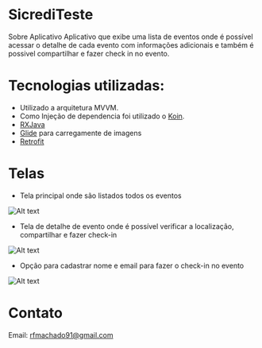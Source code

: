 # SicrediTeste
Sobre Aplicativo
Aplicativo que exibe uma lista de eventos onde é possível acessar o detalhe de cada evento com informações adicionais e também é possivel compartilhar
e fazer check in no evento.

# Tecnologias utilizadas:
* Utilizado a arquitetura MVVM.
* Como Injeção de dependencia foi utilizado o [Koin](https://github.com/InsertKoinIO/koin).
* [RXJava](https://github.com/ReactiveX/RxJava)
* [Glide](https://github.com/bumptech/glide) para carregamente de imagens
* [Retrofit](https://square.github.io/retrofit/)

# Telas

* Tela principal onde são listados todos os eventos

![Alt text](https://github.com/RFMachado/SicrediTeste/blob/master/app/src/main/res/raw/home.png)


* Tela de detalhe de evento onde é possível verificar a localização, compartilhar e fazer check-in 

![Alt text](https://github.com/RFMachado/SicrediTeste/blob/master/app/src/main/res/raw/detail.png)


* Opção para cadastrar nome e email para fazer o check-in no evento

![Alt text](https://github.com/RFMachado/SicrediTeste/blob/master/app/src/main/res/raw/checkin.png)


# Contato
Email: <rfmachado91@gmail.com>
